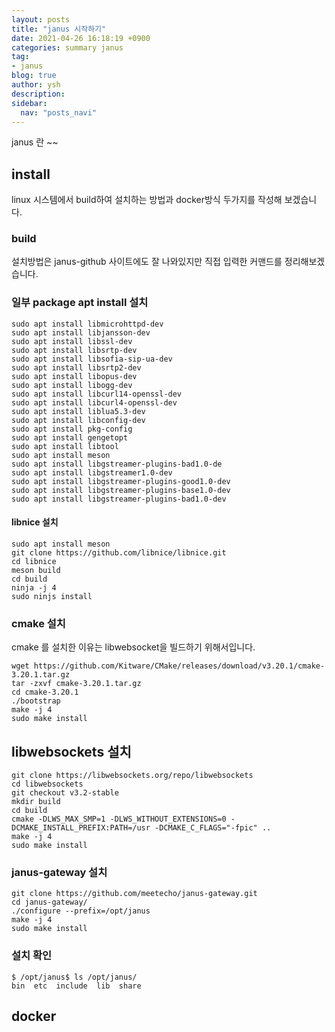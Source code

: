 ```yaml
---
layout: posts
title: "janus 시작하기"
date: 2021-04-26 16:18:19 +0900
categories: summary janus
tag:
- janus
blog: true
author: ysh
description: 
sidebar:
  nav: "posts_navi"
---
```


janus 란 ~~

## install
linux 시스템에서 build하여 설치하는 방법과 docker방식 두가지를 작성해 보겠습니다.


### build

설치방법은 janus-github 사이트에도 잘 나와있지만 직접 입력한 커맨드를 정리해보겠습니다.

### 일부 package apt install 설치
```
sudo apt install libmicrohttpd-dev
sudo apt install libjansson-dev
sudo apt install libssl-dev
sudo apt install libsrtp-dev
sudo apt install libsofia-sip-ua-dev
sudo apt install libsrtp2-dev
sudo apt install libopus-dev
sudo apt install libogg-dev
sudo apt install libcurl14-openssl-dev
sudo apt install libcurl4-openssl-dev
sudo apt install liblua5.3-dev
sudo apt install libconfig-dev
sudo apt install pkg-config
sudo apt install gengetopt
sudo apt install libtool
sudo apt install meson
sudo apt install libgstreamer-plugins-bad1.0-de
sudo apt install libgstreamer1.0-dev
sudo apt install libgstreamer-plugins-good1.0-dev
sudo apt install libgstreamer-plugins-base1.0-dev
sudo apt install libgstreamer-plugins-bad1.0-dev
```

#### libnice 설치
```
sudo apt install meson
git clone https://github.com/libnice/libnice.git
cd libnice
meson build
cd build
ninja -j 4
sudo ninjs install
```

### cmake 설치
cmake 를 설치한 이유는 libwebsocket을 빌드하기 위해서입니다. 
```
wget https://github.com/Kitware/CMake/releases/download/v3.20.1/cmake-3.20.1.tar.gz
tar -zxvf cmake-3.20.1.tar.gz
cd cmake-3.20.1
./bootstrap
make -j 4
sudo make install
```

## libwebsockets 설치
```
git clone https://libwebsockets.org/repo/libwebsockets
cd libwebsockets
git checkout v3.2-stable
mkdir build
cd build
cmake -DLWS_MAX_SMP=1 -DLWS_WITHOUT_EXTENSIONS=0 -DCMAKE_INSTALL_PREFIX:PATH=/usr -DCMAKE_C_FLAGS="-fpic" ..
make -j 4
sudo make install
```

### janus-gateway 설치
```
git clone https://github.com/meetecho/janus-gateway.git
cd janus-gateway/
./configure --prefix=/opt/janus
make -j 4
sudo make install
```

### 설치 확인

```
$ /opt/janus$ ls /opt/janus/
bin  etc  include  lib  share
```
## docker